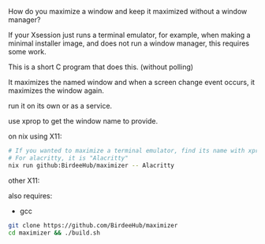 How do you maximize a window and keep it maximized
without a window manager?

If your Xsession just runs a terminal emulator,
for example, when making a minimal installer image,
and does not run a window manager, this requires some work.

This is a short C program that does this. (without polling)

It maximizes the named window and when a screen change event occurs,
it maximizes the window again.

run it on its own or as a service.

use xprop to get the window name to provide.

on nix using X11:
```bash
# If you wanted to maximize a terminal emulator, find its name with xprop
# For alacritty, it is "Alacritty"
nix run github:BirdeeHub/maximizer -- Alacritty
```

other X11:

also requires:

- gcc

```bash
git clone https://github.com/BirdeeHub/maximizer
cd maximizer && ./build.sh
```
